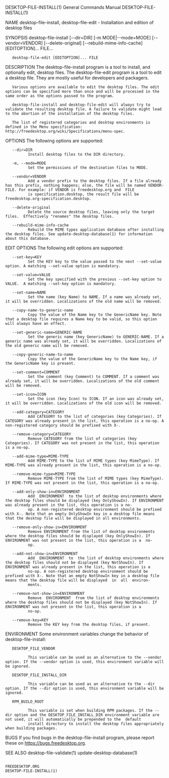 DESKTOP-FILE-INSTALL(1)                                                                  General Commands Manual                                                                  DESKTOP-FILE-INSTALL(1)

NAME
       desktop-file-install, desktop-file-edit - Installation and edition of desktop files

SYNOPSIS
       desktop-file-install [--dir=DIR] [-m MODE|--mode=MODE] [--vendor=VENDOR] [--delete-original] [--rebuild-mime-info-cache] [EDITOPTION]... FILE...

       desktop-file-edit [EDITOPTION]... FILE

DESCRIPTION
       The  desktop-file-install  program is a tool to install, and optionally edit, desktop files. The desktop-file-edit program is a tool to edit a desktop file. They are mostly useful for developers
       and packagers.

       Various options are available to edit the desktop files. The edit options can be specified more than once and will be processed in the same order as the options passed to the program.

       desktop-file-install and desktop-file-edit will always try to validate the resulting desktop file. A failure to validate might lead to the abortion of the installation of the desktop files.

       The list of registered categories and desktop environments is defined in the Menu specification: http://freedesktop.org/wiki/Specifications/menu-spec.

OPTIONS
       The following options are supported:

       --dir=DIR
              Install desktop files to the DIR directory.

       -m, --mode=MODE
              Set the permissions of the destination files to MODE.

       --vendor=VENDOR
              Add a vendor prefix to the desktop files. If a file already has this prefix, nothing happens; else, the file will be named VENDOR-FILE. For example: if VENDOR is freedesktop.org and  FILE
              is specification.desktop, the result file will be freedesktop.org-specification.desktop.

       --delete-original
              Delete the source desktop files, leaving only the target files.  Effectively "renames" the desktop files.

       --rebuild-mime-info-cache
              Rebuild the MIME types application database after installing the desktop files. See update-desktop-database(1) for information about this database.

EDIT OPTIONS
       The following edit options are supported:

       --set-key=KEY
              Set the KEY key to the value passed to the next --set-value option. A matching --set-value option is mandatory.

       --set-value=VALUE
              Set the key specified with the previous --set-key option to VALUE.  A matching --set-key option is mandatory.

       --set-name=NAME
              Set the name (key Name) to NAME. If a name was already set, it will be overridden. Localizations of the old name will be removed.

       --copy-name-to-generic-name
              Copy the value of the Name key to the GenericName key. Note that a desktop file requires a Name key to be valid, so this option will always have an effect.

       --set-generic-name=GENERIC-NAME
              Set the generic name (key GenericName) to GENERIC-NAME. If a generic name was already set, it will be overridden. Localizations of the old generic name will be removed.

       --copy-generic-name-to-name
              Copy the value of the GenericName key to the Name key, if the GenericName key is present.

       --set-comment=COMMENT
              Set the comment (key Comment) to COMMENT. If a comment was already set, it will be overridden. Localizations of the old comment will be removed.

       --set-icon=ICON
              Set the icon (key Icon) to ICON. If an icon was already set, it will be overridden. Localizations of the old icon will be removed.

       --add-category=CATEGORY
              Add CATEGORY to the list of categories (key Categories). If CATEGORY was already present in the list, this operation is a no-op. A non-registered category should be prefixed with X-.

       --remove-category=CATEGORY
              Remove CATEGORY from the list of categories (key Categories). If CATEGORY was not present in the list, this operation is a no-op.

       --add-mime-type=MIME-TYPE
              Add MIME-TYPE to the list of MIME types (key MimeType). If MIME-TYPE was already present in the list, this operation is a no-op.

       --remove-mime-type=MIME-TYPE
              Remove MIME-TYPE from the list of MIME types (key MimeType).  If MIME-TYPE was not present in the list, this operation is a no-op.

       --add-only-show-in=ENVIRONMENT
              Add  ENVIRONMENT  to the list of desktop environments where the desktop files should be displayed (key OnlyShowIn). If ENVIRONMENT was already present in the list, this operation is a no-
              op. A non-registered desktop environment should be prefixed with X-. Note that an empty OnlyShowIn key in a desktop file means that the desktop file will be displayed in all environments.

       --remove-only-show-in=ENVIRONMENT
              Remove ENVIRONMENT from the list of desktop environments where the desktop files should be displayed (key OnlyShowIn). If ENVIRONMENT was not present in the list, this operation is a  no-
              op.

       --add-not-show-in=ENVIRONMENT
              Add  ENVIRONMENT  to  the list of desktop environments where the desktop files should not be displayed (key NotShowIn). If ENVIRONMENT was already present in the list, this operation is a
              no-op. A non-registered desktop environment should be prefixed with X-. Note that an empty NotShowIn key in a desktop file means that the desktop file will be displayed  in  all  environ‐
              ments.

       --remove-not-show-in=ENVIRONMENT
              Remove  ENVIRONMENT  from the list of desktop environments where the desktop files should not be displayed (key NotShowIn). If ENVIRONMENT was not present in the list, this operation is a
              no-op.

       --remove-key=KEY
              Remove the KEY key from the desktop files, if present.

ENVIRONMENT
       Some environment variables change the behavior of desktop-file-install:

       DESKTOP_FILE_VENDOR

              This variable can be used as an alternative to the --vendor option. If the --vendor option is used, this environment variable will be ignored.

       DESKTOP_FILE_INSTALL_DIR

              This variable can be used as an alternative to the --dir option. If the --dir option is used, this environment variable will be ignored.

       RPM_BUILD_ROOT

              This variable is set when building RPM packages. If the --dir option and the DESKTOP_FILE_INSTALL_DIR environment variable are not used, it will automatically be prepended to the  default
              install directory to install the desktop files appropriately when building packages.

BUGS
       If you find bugs in the desktop-file-install program, please report these on https://bugs.freedesktop.org.

SEE ALSO
       desktop-file-validate(1) update-desktop-database(1)

                                                                                             FREEDESKTOP.ORG                                                                      DESKTOP-FILE-INSTALL(1)
